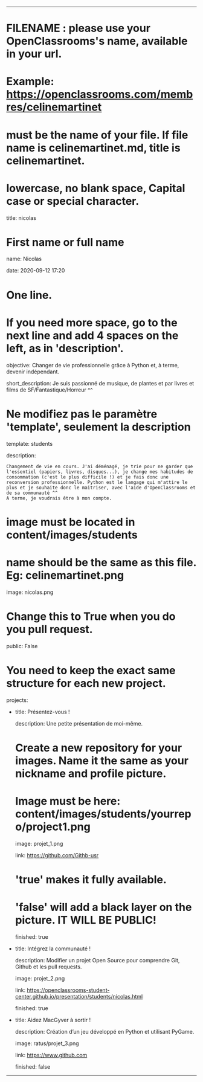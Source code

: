 ---


# FILENAME : please use your OpenClassrooms's name, available in your url.

# Example: https://openclassrooms.com/membres/celinemartinet

# must be the name of your file. If file name is celinemartinet.md, title is celinemartinet.

# lowercase, no blank space, Capital case or special character.

title: nicolas


# First name or full name

name: Nicolas

date: 2020-09-12 17:20


# One line.

# If you need more space, go to the next line and add 4 spaces on the left, as in 'description'.

objective: Changer de vie professionnelle grâce à Python et, à terme, devenir indépendant.

short_description: Je suis passionné de musique, de plantes et par livres et films de SF/Fantastique/Horreur ^^


# Ne modifiez pas le paramètre 'template', seulement la description

template: students

description:

    Changement de vie en cours. J'ai déménagé, je trie pour ne garder que l'essentiel (papiers, livres, disques...), je change mes habitudes de consommation (c'est le plus difficile !) et je fais donc une reconversion professionnelle. Python est le langage qui m'attire le plus et je souhaite donc le maitriser, avec l'aide d'OpenClassrooms et de sa communauté ^^
    A terme, je voudrais être à mon compte.

# image must be located in content/images/students

# name should be the same as this file. Eg: celinemartinet.png

image: nicolas.png


# Change this to True when you do you pull request.

public: False


# You need to keep the exact same structure for each new project.

projects:

  - title: Présentez-vous !

    description: Une petite présentation de moi-même.

    # Create a new repository for your images. Name it the same as your nickname and profile picture.

    # Image must be here: content/images/students/yourrepo/project1.png

    image: projet_1.png

    link: https://github.com/Githb-usr

    # 'true' makes it fully available.

    # 'false' will add a black layer on the picture. IT WILL BE PUBLIC!

    finished: true

  - title: Intégrez la communauté !

    description: Modifier un projet Open Source pour comprendre Git, Github et les pull requests. 

    image: projet_2.png

    link: https://openclassrooms-student-center.github.io/presentation/students/nicolas.html

    finished: true

  - title: Aidez MacGyver à sortir !

    description: Création d’un jeu développé en Python et utilisant PyGame.

    image: ratus/projet_3.png

    link: https://www.github.com

    finished: false

---